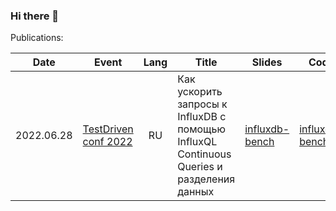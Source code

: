 ### Hi there 👋

Publications:

| Date  | Event  | Lang  | Title | Slides | Code | Video |
|-------|--------|:-----:|-------|--------|------|-------|
| 2022.06.28  | [TestDriven conf 2022](https://tdconf.ru/2022)  | RU  | Как ускорить запросы к InfluxDB с помощью InfluxQL Continuous Queries и разделения данных | [influxdb-bench](https://polarnik.github.io/influxdb-bench/) | [influxdb-bench](https://github.com/polarnik/influxdb-bench) | [youtube](https://youtu.be/-v5Zgoy8wj8) |


<!--
**polarnik/polarnik** is a ✨ _special_ ✨ repository because its `README.md` (this file) appears on your GitHub profile.

Here are some ideas to get you started:

- 🔭 I’m currently working on ...
- 🌱 I’m currently learning ...
- 👯 I’m looking to collaborate on ...
- 🤔 I’m looking for help with ...
- 💬 Ask me about ...
- 📫 How to reach me: ...
- 😄 Pronouns: ...
- ⚡ Fun fact: ...
-->
